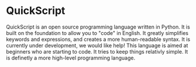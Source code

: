 # QuickScript
QuickScript is an open source programming language written in Python. It is built on the foundation to allow you to "code" in English. It greatly simplifies keywords and expressions, and creates a more human-readable syntax. It is currently under development, we would like help! This language is aimed at beginners who are starting to code. It tries to keep things relativly simple. It is definetly a more high-level programming language. 
